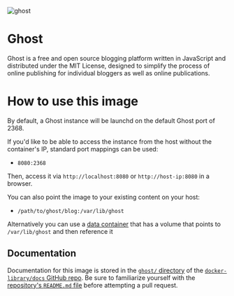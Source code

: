 [appurl]: http://en.wikipedia.org/wiki/Ghost_%28blogging_platform%29
![[ghost](https://raw.githubusercontent.com/docker-library/docs/c5b6d94dc8f0557925ab37ca43141c0efc5cc363/ghost/logo.png)][appurl]

# Ghost

Ghost is a free and open source blogging platform written in JavaScript and distributed under the MIT License, designed to simplify the process of online publishing for individual bloggers as well as online publications.

# How to use this image

By default, a Ghost instance will be launchd on the default Ghost port of 2368.

If you'd like to be able to access the instance from the host without the container's IP, standard port mappings can be used:

* `8080:2368`

Then, access it via `http://localhost:8080` or `http://host-ip:8080` in a browser.

You can also point the image to your existing content on your host:

* `/path/to/ghost/blog:/var/lib/ghost`

Alternatively you can use a [data container](http://docs.docker.com/engine/tutorials/dockervolumes/) that has a volume that points to `/var/lib/ghost` and then reference it

## Documentation

Documentation for this image is stored in the [`ghost/` directory](https://github.com/docker-library/docs/tree/master/ghost) of the [`docker-library/docs` GitHub repo](https://github.com/docker-library/docs). Be sure to familiarize yourself with the [repository's `README.md` file](https://github.com/docker-library/docs/blob/master/README.md) before attempting a pull request.

